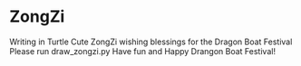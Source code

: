 # ZongZi
Writing in Turtle
Cute ZongZi wishing blessings for the Dragon Boat Festival
Please run draw_zongzi.py
Have fun and Happy Drangon Boat Festival!
